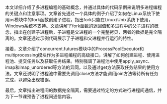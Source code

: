 本文详细介绍了多进程编程的基础概念，并通过具体的代码示例来说明多进程编程的关键点和注意事项。文章首先通过一个具体的例子介绍了如何在Linux系统下使用os模块中的fork函数创建子进程，指出fork只能在Linux/Unix系统下使用，Windows系统不支持。文章讲解了fork函数的返回值和多进程中的父子进程的概念，指出在创建子进程后，子进程是父进程的一个完整拷贝，两者的数据是完全隔离的。文章还通过示例代码展示了子进程和父进程并行运行的特性。

接着，文章介绍了concurrent.futures模块中的ProcessPoolExecutor和multiprocessing模块作为多进程编程的高级接口，讲解了如何创建进程、使用进程池、提交任务以及获取任务结果。特别强调了进程池中使用apply_async、imap和imap_unordered等方法的异同，以及通过get方法获取任务结果的使用方法。文章还说明了进程池中需要先调用close方法才能调用join方法等待所有任务完成，以避免出现错误。

最后，文章指出进程间的数据完全隔离，需要通过特定的方式进行进程间通信，并为下一节课预告了进程间通信内容。